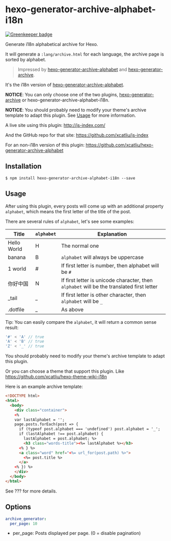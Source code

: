 # hexo-generator-archive-alphabet-i18n

[![Greenkeeper badge](https://badges.greenkeeper.io/xcatliu/hexo-generator-archive-alphabet-i18n.svg)](https://greenkeeper.io/)


Generate i18n alphabetical archive for Hexo.

It will generate a `:lang/archive.html` for each language, the archive page is sorted by alphabet.

> Impressed by [hexo-generator-archive-alphabet] and [hexo-generator-archive].

It's the i18n version of [hexo-generator-archive-alphabet].

**NOTICE**: You can only choose one of the two plugins, [hexo-generator-archive] or hexo-generator-archive-alphabet-i18n.

**NOTICE**: You should probably need to modify your theme's archive template to adapt this plugin. See [Usage](#usage) for more information.

A live site using this plugin: http://js-index.com/

And the GitHub repo for that site: https://github.com/xcatliu/js-index

For an non-i18n version of this plugin: https://github.com/xcatliu/hexo-generator-archive-alphabet

## Installation

```shell
$ npm install hexo-generator-archive-alphabet-i18n --save
```

## Usage

After using this plugin, every posts will come up with an additional property `alphabet`, which means the first letter of the title of the post.

There are several rules of `alphabet`, let's see some examples:

Title       | `alphabet` | Explanation
----------- | ---------- | -----------
Hello World | H          | The normal one
banana      | B          | `alphabet` will always be uppercase
1 world     | #          | If first letter is number, then alphabet will be `#`
你好中国     | N          | If first letter is unicode character, then `alphabet` will be the translated first letter
\_tail      | _          | If first letter is other character, then `alphabet` will be `_`
.dotfile    | _          | As above

Tip: You can easily compare the `alphabet`, it will return a common sense result:

```js
'#' < 'A' // true
'A' < 'B' // true
'Z' < '_' // true
```

You should probably need to modify your theme's archive template to adapt this plugin.

Or you can choose a theme that support this plugin. Like https://github.com/xcatliu/hexo-theme-wiki-i18n

Here is an example archive template:

```html
<!DOCTYPE html>
<html>
  <body>
    <div class="container">
    <%
    var lastAlphabet = '';
    page.posts.forEach(post => {
      if (typeof post.alphabet === 'undefined') post.alphabet = '_';
      if (lastAlphabet !== post.alphabet) {
        lastAlphabet = post.alphabet; %>
        <h3 class="words-title"><%= lastAlphabet %></h3>
      <% } %>
      <a class="word" href="<%= url_for(post.path) %>">
        <%= post.title %>
      </a>
    <% }) %>
    </div>
  </body>
</html>
```

See ??? for more details.

## Options

```yml
archive_generator:
  per_page: 10
```

- per_page: Posts displayed per page. (0 = disable pagination)

[hexo-generator-archive]: https://github.com/hexojs/hexo-generator-archive
[hexo-generator-archive-alphabet]: https://github.com/xcatliu/hexo-generator-archive-alphabet

